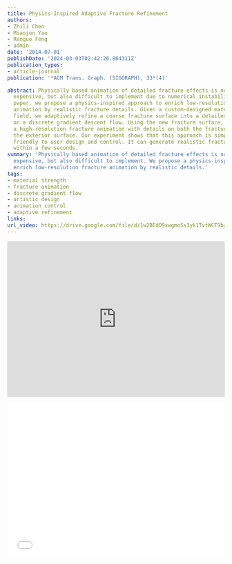 ```yaml
---
title: Physics-Inspired Adaptive Fracture Refinement
authors:
- Zhili Chen
- Miaojun Yao
- Renguo Feng
- admin
date: '2014-07-01'
publishDate: '2024-03-03T02:42:26.864311Z'
publication_types:
- article-journal
publication: '*ACM Trans. Graph. (SIGGRAPH), 33*(4)'

abstract: Physically based animation of detailed fracture effects is not only computationally
  expensive, but also difficult to implement due to numerical instability. In this
  paper, we propose a physics-inspired approach to enrich low-resolution fracture
  animation by realistic fracture details. Given a custom-designed material strength
  field, we adaptively refine a coarse fracture surface into a detailed one, based
  on a discrete gradient descent flow. Using the new fracture surface, we then generate
  a high-resolution fracture animation with details on both the fracture surface and
  the exterior surface. Our experiment shows that this approach is simple, fast, and
  friendly to user design and control. It can generate realistic fracture animations
  within a few seconds.
summary: 'Physically based animation of detailed fracture effects is not only
  expensive, but also difficult to implement. We propose a physics-inspired approach to
  enrich low-resolution fracture animation by realistic details.'
tags:
- material strength
- fracture animation
- discrete gradient flow
- artistic design
- animation control
- adaptive refinement
links:
url_video: https://drive.google.com/file/d/1w2BEdO9xwgmoSs3yk1TvtWCT9bz6KrWj/view
---
```


<p align="center">
<iframe width="100%" height="360" src="https://www.youtube.com/embed/PDSH-CSlvRI?si=5Z3fGzqAJoFjLCRS" title="YouTube video player" frameborder="0" allow="accelerometer; autoplay; clipboard-write; encrypted-media; gyroscope; picture-in-picture; web-share" allowfullscreen></iframe>
</p>
<p align="center">
<iframe width="100%" height="360" src="//player.bilibili.com/player.html?aid=810264288&bvid=BV1P34y1t7ck&cid=563609962&p=1" scrolling="no" border="0" frameborder="no" framespacing="0" allowfullscreen="true"> </iframe>
</p>
